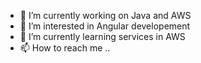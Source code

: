 - 👋 I’m currently working on Java and AWS  
- 👀 I’m interested in Angular developement 
- 🌱 I’m currently learning services in AWS 
- 📫 How to reach me ..

<!---
prasadrs70/prasadrs70 is a ✨ special ✨ repository because its `README.md` (this file) appears on your GitHub profile.
You can click the Preview link to take a look at your changes.
--->

